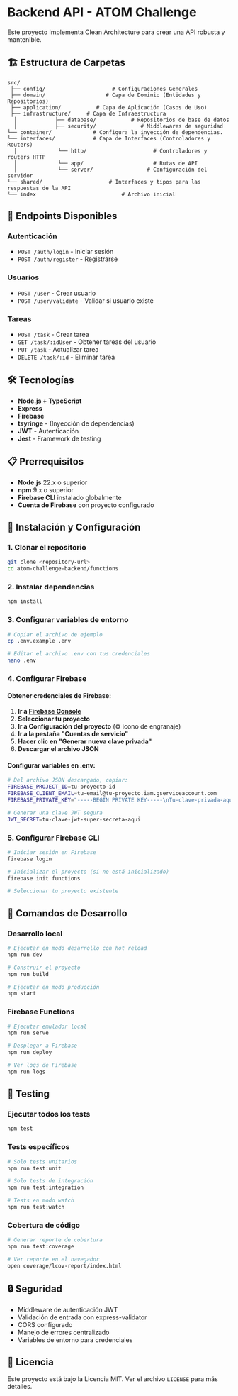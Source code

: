 # Backend API - ATOM Challenge

Este proyecto implementa Clean Architecture para crear una API robusta y mantenible.

## 🏗️ Estructura de Carpetas

```
src/
 ├── config/                     # Configuraciones Generales
 ├── domain/                   # Capa de Dominio (Entidades y Repositorios)
 ├── application/           # Capa de Aplicación (Casos de Uso)
 ├── infrastructure/     # Capa de Infraestructura
  │            ├── database/           # Repositorios de base de datos
  │            ├── security/              # Middlewares de seguridad
└── container/             # Configura la inyección de dependencias.
└── interfaces/            # Capa de Interfaces (Controladores y Routers)
  │             └── http/                     # Controladores y routers HTTP
  │             └── app/                      # Rutas de API
  │             └── server/                 # Configuración del servidor
└── shared/                     # Interfaces y tipos para las respuestas de la API
└── index                           # Archivo inicial
```

## 🚀 Endpoints Disponibles

### Autenticación
- `POST /auth/login` - Iniciar sesión
- `POST /auth/register` - Registrarse

### Usuarios
- `POST /user` - Crear usuario
- `POST /user/validate` - Validar si usuario existe

### Tareas
- `POST /task` - Crear tarea
- `GET /task/:idUser` - Obtener tareas del usuario
- `PUT /task` - Actualizar tarea
- `DELETE /task/:id` - Eliminar tarea

## 🛠️ Tecnologías

- **Node.js + TypeScript**
- **Express**
- **Firebase**
- **tsyringe** - (Inyección de dependencias)
- **JWT** - Autenticación
- **Jest** - Framework de testing

## 📋 Prerrequisitos

- **Node.js** 22.x o superior
- **npm** 9.x o superior
- **Firebase CLI** instalado globalmente
- **Cuenta de Firebase** con proyecto configurado

## 🔧 Instalación y Configuración

### 1. Clonar el repositorio
```bash
git clone <repository-url>
cd atom-challenge-backend/functions
```

### 2. Instalar dependencias
```bash
npm install
```

### 3. Configurar variables de entorno
```bash
# Copiar el archivo de ejemplo
cp .env.example .env

# Editar el archivo .env con tus credenciales
nano .env
```

### 4. Configurar Firebase

#### Obtener credenciales de Firebase:

1. **Ir a [Firebase Console](https://console.firebase.google.com/)**
2. **Seleccionar tu proyecto**
3. **Ir a Configuración del proyecto** (⚙️ icono de engranaje)
4. **Ir a la pestaña "Cuentas de servicio"**
5. **Hacer clic en "Generar nueva clave privada"**
6. **Descargar el archivo JSON**

#### Configurar variables en .env:
```bash
# Del archivo JSON descargado, copiar:
FIREBASE_PROJECT_ID=tu-proyecto-id
FIREBASE_CLIENT_EMAIL=tu-email@tu-proyecto.iam.gserviceaccount.com
FIREBASE_PRIVATE_KEY="-----BEGIN PRIVATE KEY-----\nTu-clave-privada-aqui\n-----END PRIVATE KEY-----"

# Generar una clave JWT segura
JWT_SECRET=tu-clave-jwt-super-secreta-aqui
```

### 5. Configurar Firebase CLI
```bash
# Iniciar sesión en Firebase
firebase login

# Inicializar el proyecto (si no está inicializado)
firebase init functions

# Seleccionar tu proyecto existente
```

## 🚀 Comandos de Desarrollo

### Desarrollo local
```bash
# Ejecutar en modo desarrollo con hot reload
npm run dev

# Construir el proyecto
npm run build

# Ejecutar en modo producción
npm start
```

### Firebase Functions
```bash
# Ejecutar emulador local
npm run serve

# Desplegar a Firebase
npm run deploy

# Ver logs de Firebase
npm run logs
```

## 🧪 Testing

### Ejecutar todos los tests
```bash
npm test
```

### Tests específicos
```bash
# Solo tests unitarios
npm run test:unit

# Solo tests de integración
npm run test:integration

# Tests en modo watch
npm run test:watch
```

### Cobertura de código
```bash
# Generar reporte de cobertura
npm run test:coverage

# Ver reporte en el navegador
open coverage/lcov-report/index.html
```

## 🔒 Seguridad

- Middleware de autenticación JWT
- Validación de entrada con express-validator
- CORS configurado
- Manejo de errores centralizado
- Variables de entorno para credenciales

## 📄 Licencia

Este proyecto está bajo la Licencia MIT. Ver el archivo `LICENSE` para más detalles.
